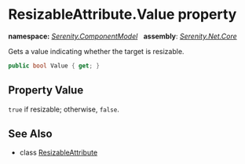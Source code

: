# ResizableAttribute.Value property
**namespace:** *[Serenity.ComponentModel](../../README.md#serenity.componentmodel-namespace)*   **assembly**: *[Serenity.Net.Core](../../README.md)*

Gets a value indicating whether the target is resizable.

```csharp
public bool Value { get; }
```

## Property Value

`true` if resizable; otherwise, `false`.

## See Also

* class [ResizableAttribute](../ResizableAttribute.md)